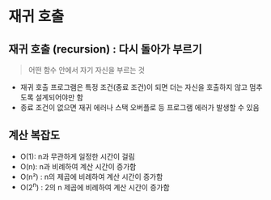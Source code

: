 # 재귀 호출
## 재귀 호출 (recursion) : 다시 돌아가 부르기
> 어떤 함수 안에서 자기 자신을 부르는 것
- 재귀 호출 프로그램은 특정 조건(종료 조건)이 되면 더는 자신을 호출하지 않고 멈추도록 설계되어야만 함
- 종료 조건이 없으면 재귀 에러나 스택 오버플로 등 프로그램 에러가 발생할 수 있음
## 계산 복잡도
* O(1): n과 무관하게 일정한 시간이 걸림
* O(n): n과 비례하여 계산 시간이 증가함
* O(n²) : n의 제곱에 비례하여 계산 시간이 증가함
* O(2<sup>n</sup>) : 2의 n 제곱에 비례하여 계산 시간이 증가함